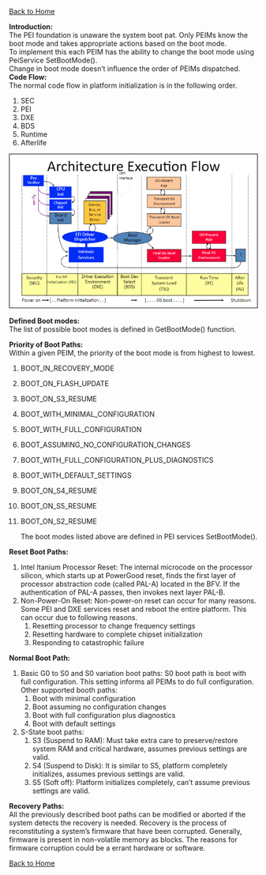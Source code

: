 [Back to Home](index.md)

**Introduction:**  
The PEI foundation is unaware the system boot pat. Only PEIMs know the boot mode and takes appropriate actions based on the boot mode.  
To implement this each PEIM has the ability to change the boot mode using PeiService SetBootMode().  
Change in boot mode doesn’t influence the order of PEIMs dispatched.
<br>
**Code Flow:**  
The normal code flow in platform initialization is in the following order.
1. SEC
1. PEI
1. DXE
1. BDS
1. Runtime
1. Afterlife

![](https://github.com/manojkumarpaladugu/UEFI-BIOS-Development/blob/master/docs/images/00_bootflow.png)


**Defined Boot modes:**  
The list of possible boot modes is defined in GetBootMode() function.


**Priority of Boot Paths:**  
Within a given PEIM, the priority of the boot mode is from highest to lowest.
1. BOOT_IN_RECOVERY_MODE
1. BOOT_ON_FLASH_UPDATE
1. BOOT_ON_S3_RESUME
1. BOOT_WITH_MINIMAL_CONFIGURATION
1. BOOT_WITH_FULL_CONFIGURATION
1. BOOT_ASSUMING_NO_CONFIGURATION_CHANGES
1. BOOT_WITH_FULL_CONFIGURATION_PLUS_DIAGNOSTICS
1. BOOT_WITH_DEFAULT_SETTINGS
1. BOOT_ON_S4_RESUME
1. BOOT_ON_S5_RESUME
1. BOOT_ON_S2_RESUME

   The boot modes listed above are defined in PEI services SetBootMode().


**Reset Boot Paths:**  
1. Intel Itanium Processor Reset:
The internal microcode on the processor silicon, which starts up at PowerGood reset, finds the first layer of processor abstraction code (called PAL-A) located in the BFV. If the authentication of PAL-A passes, then invokes next layer PAL-B.
1. Non-Power-On Reset:
Non-power-on reset can occur for many reasons. Some PEI and DXE services reset and reboot the entire platform. This can occur due to following reasons.
   1. Resetting processor to change frequency settings
   1. Resetting hardware to complete chipset initialization
   1. Responding to catastrophic failure


**Normal Boot Path:**  
1. Basic G0 to S0 and S0 variation boot paths:
S0 boot path is boot with full configuration. This setting informs all PEIMs to do full configuration.  
   Other supported booth paths:
   1. Boot with minimal configuration
   1. Boot assuming no configuration changes
   1. Boot with full configuration plus diagnostics
   1. Boot with default settings
1. S-State boot paths:
   1. S3 (Suspend to RAM):
Must take extra care to preserve/restore system RAM and critical hardware, assumes previous settings are valid.
   1. S4 (Suspend to Disk):
It is similar to S5, platform completely initializes, assumes previous settings are valid.
   1. S5 (Soft off):
Platform initializes completely, can’t assume previous settings are valid.


**Recovery Paths:**  
All the previously described boot paths can be modified or aborted if the system detects the recovery is needed. Recovery is the process of reconstituting a system’s firmware that have been corrupted. Generally, firmware is present in non-volatile memory as blocks. The reasons for firmware corruption could be a errant hardware or software.

[Back to Home](index.md)
